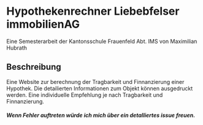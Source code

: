 # Hypothekenrechner Liebebfelser immobilienAG

Eine Semesterarbeit der Kantonsschule Frauenfeld Abt. IMS von Maximilian Hubrath

## Beschreibung
Eine Website zur berechnung der Tragbarkeit und Finnanzierung einer Hypothek.
Die detailierten Informationen zum Objekt können ausgedruckt werden. Eine individuelle Empfehlung je nach Tragbarkeit und Finnanzierung.

##### Wenn Fehler auftreten würde ich mich über ein detalliertes issue freuen.
